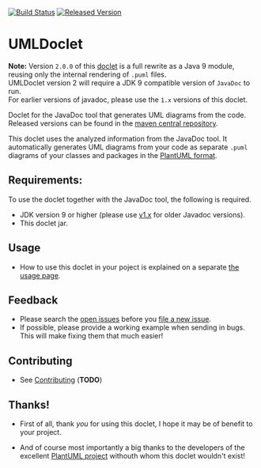 [![Build Status][ci-img]][ci]
[![Released Version][maven-img]][maven]

# UMLDoclet

__Note:__ Version `2.0.0` of this [doclet] is a full rewrite as a Java 9 module, 
reusing only the internal rendering of `.puml` files.  
UMLDoclet version 2 will require a JDK 9 compatible version of `JavaDoc` to run.  
For earlier versions of javadoc, please use the `1.x` versions of this doclet.

Doclet for the JavaDoc tool that generates UML diagrams from the code.  
Released versions can be found in the [maven central repository][maven].  

This doclet uses the analyzed information from the JavaDoc tool.
It automatically generates UML diagrams from your code as separate 
`.puml` diagrams of your classes and packages in the 
[PlantUML format][plantuml].

## Requirements:
To use the doclet together with the JavaDoc tool, the following is required.

- JDK version 9 or higher (please use [v1.x] for older Javadoc versions).
- This doclet jar.

## Usage

- How to use this doclet in your poject is explained on a 
  separate [the usage page][usage].

## Feedback

- Please search the [open issues](https://github.com/talsma-ict/umldoclet/issues)
  before you [file a new issue](https://github.com/talsma-ict/umldoclet/issues/new).
- If possible, please provide a working example when sending in bugs.
  This will make fixing them that much easier!
  
## Contributing

- See [Contributing] (__TODO__)

## Thanks!

- First of all, thank _you_ for using this doclet, I hope it may be of benefit to your project.
- And of course most importantly a big thanks to the developers of the excellent [PlantUML project][plantuml]
  withouth whom this doclet wouldn't exist!



  [ci-img]: https://img.shields.io/travis/talsma-ict/umldoclet/master.svg
  [ci]: https://travis-ci.org/talsma-ict/umldoclet
  [maven-img]: https://img.shields.io/maven-central/v/nl.talsmasoftware/umldoclet.svg
  [maven]: http://search.maven.org/#search%7Cga%7C1%7Cg%3A%22nl.talsmasoftware%22%20AND%20a%3A%22umldoclet%22
  [usage]: USAGE.md
  [contributing]: Contributing.md
  [v1.x]: https://github.com/talsma-ict/umldoclet/tree/master
  [plantuml]: http://plantuml.com
  [doclet]: https://docs.oracle.com/javase/9/docs/api/jdk/javadoc/doclet/Doclet.html
